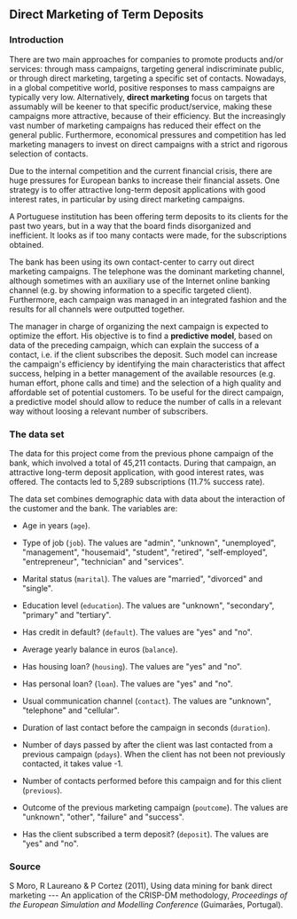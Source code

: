 ## Direct Marketing of Term Deposits

### Introduction

There are two main approaches for companies to promote products and/or services: through mass campaigns, targeting general indiscriminate public, or through direct marketing, targeting a specific set of contacts. Nowadays, in a global competitive world, positive responses to mass campaigns are typically very low. Alternatively, **direct marketing** focus on targets that assumably will be keener to that specific product/service, making these campaigns more attractive, because of their efficiency. But the increasingly vast number of marketing campaigns has reduced their effect on the general public. Furthermore, economical pressures and competition has led marketing managers to invest on direct campaigns with a strict and rigorous selection of contacts.

Due to the internal competition and the current financial crisis, there are huge pressures for European banks to increase their financial assets. One strategy is to offer attractive long-term deposit applications with good interest rates, in particular by using direct marketing campaigns.

A Portuguese institution has been offering term deposits to its clients for the past two years, but in a way that the board finds disorganized and inefficient. It looks as if too many contacts were made, for the subscriptions obtained.

The bank has been using its own contact-center to carry out direct marketing campaigns. The telephone was the dominant marketing channel, although sometimes with an auxiliary use of the Internet online banking channel (e.g. by showing information to a specific targeted client). Furthermore, each campaign was managed in an integrated fashion and the results for all channels were outputted together.

The manager in charge of organizing the next campaign is expected to optimize the effort. His objective is to find a **predictive model**, based on data of the preceding campaign, which can explain the success of a contact, i.e. if the client subscribes the deposit. Such model can increase the campaign's efficiency by identifying the main characteristics that affect success, helping in a better management of the available resources (e.g. human effort, phone calls and time) and the selection of a high quality and affordable set of potential customers. To be useful for the direct campaign, a predictive model should allow to reduce the number of calls in a relevant way without loosing a relevant number of subscribers.

### The data set

The data for this project come from the previous phone campaign of the bank, which involved a total of 45,211 contacts. During that campaign, an attractive long-term deposit application, with good interest rates, was offered. The contacts led to 5,289 subscriptions (11.7% success rate).

The data set combines demographic data with data about the interaction of the customer and the bank. The variables are:

* Age in years (`age`).

* Type of job (`job`). The values are "admin", "unknown", "unemployed", "management", "housemaid", "student", "retired", "self-employed", "entrepreneur", "technician" and "services".

* Marital status (`marital`). The values are "married", "divorced" and "single".

* Education level (`education`). The values are "unknown", "secondary", "primary" and "tertiary".

* Has credit in default? (`default`). The values are "yes" and "no".

* Average yearly balance in euros (`balance`).

* Has housing loan? (`housing`). The values are "yes" and "no".

* Has personal loan? (`loan`). The values are "yes" and "no".

* Usual communication channel (`contact`). The values are "unknown", "telephone" and "cellular".

* Duration of last contact before the campaign in seconds (`duration`).  

* Number of days passed by after the client was last contacted from a previous campaign (`pdays`). When the client has not been not previously contacted, it takes value -1.

* Number of contacts performed before this campaign and for this client (`previous`).

* Outcome of the previous marketing campaign (`poutcome`). The values are "unknown", "other", "failure" and "success".

* Has the client subscribed a term deposit? (`deposit`). The values are "yes" and "no".

### Source

S Moro, R Laureano & P Cortez (2011), Using data mining for bank direct marketing --- An application of the CRISP-DM methodology, *Proceedings of the European Simulation and Modelling Conference* (Guimarães, Portugal).
